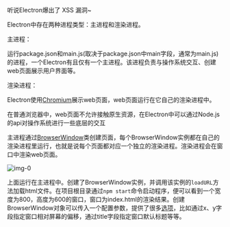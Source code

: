 听说Electron爆出了 XSS 漏洞~

Electron中存在两种进程类型：主进程和渲染进程。

主进程：

运行package.json和main.js(取决于package.json中main字段，通常为main.js)的进程，一个Electron有且仅有一个主进程。该进程负责与操作系统交互、创建web页面展示用户界面等。

渲染进程：

Electron使用[Chromium](https://zh.wikipedia.org/zh/Chromium)展示web页面，web页面运行在它自己的渲染进程中。

在普通浏览器中，web页面不允许接触原生资源，在Electron中可以通过Node.js的api对操作系统进行一些底层的交互

主进程通过[BrowserWindow](https://electronjs.org/docs/api/browser-window#browserwindow)类创建页面，每个BrowserWindow实例都在自己的渲染进程里运行，也就是说每个页面都对应一个独立的渲染进程。渲染进程会在窗口中渲染web页面。

![img-0]()

上面运行在主进程中。创建了BrowserWindow实例，并调用该实例的`loadURL`方法加载html文件。在项目根目录通过`npm start`命令启动程序，便可以看到一个宽度为800，高度为600的窗口，窗口为index.html的渲染结果。创建BrowserWindow对象可以传入一个配置参数，提供了很多[选项](https://electronjs.org/docs/api/browser-window#new-browserwindowoptions)，比如通过x、y字段指定窗口相对屏幕的偏移，通过title字段指定窗口默认标题等等。